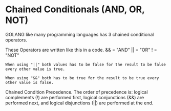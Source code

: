 # Chained Conditionals (AND, OR, NOT)

GOLANG like many programming languages has 3 chained conditional operators.

These Operators are written like this in a code.
    && = "AND"
    || = "OR"
    ! = "NOT"

    When using "||" both values has to be false for the result to be false every other value is true.

    When using "&&" both has to be true for the result to be true every other value is false.

Chained Condition Precedence.
    The order of precedence is: logical complements (!) are performed first, logical conjunctions (&&) are performed next, and logical disjunctions (||) are performed at the end.